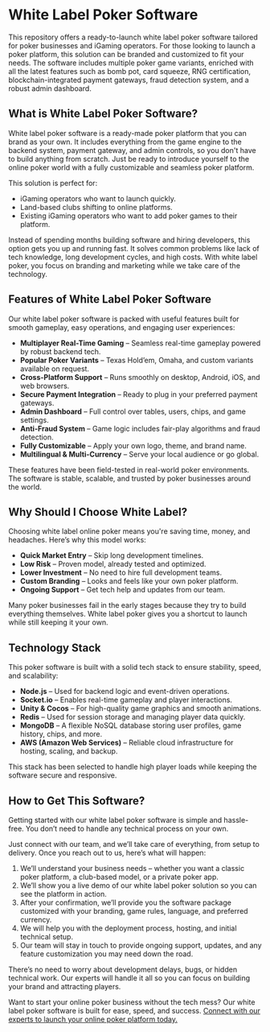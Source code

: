 # White Label Poker Software

This repository offers a ready-to-launch white label poker software tailored for poker businesses and iGaming operators. For those looking to launch a poker platform, this solution can be branded and customized to fit your needs. The software includes multiple poker game variants, enriched with all the latest features such as bomb pot, card squeeze, RNG certification, blockchain-integrated payment gateways, fraud detection system, and a robust admin dashboard.

## What is White Label Poker Software?

White label poker software is a ready-made poker platform that you can brand as your own. It includes everything from the game engine to the backend system, payment gateway, and admin controls, so you don't have to build anything from scratch. Just be ready to introduce yourself to the online poker world with a fully customizable and seamless poker platform. 

This solution is perfect for:
- iGaming operators who want to launch quickly.
- Land-based clubs shifting to online platforms.
- Existing iGaming operators who want to add poker games to their platform.

Instead of spending months building software and hiring developers, this option gets you up and running fast. It solves common problems like lack of tech knowledge, long development cycles, and high costs. With white label poker, you focus on branding and marketing while we take care of the technology.

## Features of White Label Poker Software

Our white label poker software is packed with useful features built for smooth gameplay, easy operations, and engaging user experiences:
- **Multiplayer Real-Time Gaming** – Seamless real-time gameplay powered by robust backend tech.
- **Popular Poker Variants** – Texas Hold’em, Omaha, and custom variants available on request.
- **Cross-Platform Support** – Runs smoothly on desktop, Android, iOS, and web browsers.
- **Secure Payment Integration** – Ready to plug in your preferred payment gateways.
- **Admin Dashboard** – Full control over tables, users, chips, and game settings.
- **Anti-Fraud System** – Game logic includes fair-play algorithms and fraud detection.
- **Fully Customizable** – Apply your own logo, theme, and brand name.
- **Multilingual & Multi-Currency** – Serve your local audience or go global.

These features have been field-tested in real-world poker environments. The software is stable, scalable, and trusted by poker businesses around the world.

## Why Should I Choose White Label?

Choosing white label online poker means you're saving time, money, and headaches. Here’s why this model works:
- **Quick Market Entry** – Skip long development timelines.
- **Low Risk** – Proven model, already tested and optimized.
- **Lower Investment** – No need to hire full development teams.
- **Custom Branding** – Looks and feels like your own poker platform.
- **Ongoing Support** – Get tech help and updates from our team.

Many poker businesses fail in the early stages because they try to build everything themselves. White label poker gives you a shortcut to launch while still keeping it your own.

## Technology Stack

This poker software is built with a solid tech stack to ensure stability, speed, and scalability:
- **Node.js** – Used for backend logic and event-driven operations.
- **Socket.io** – Enables real-time gameplay and player interactions.
- **Unity & Cocos** – For high-quality game graphics and smooth animations.
- **Redis** – Used for session storage and managing player data quickly.
- **MongoDB** – A flexible NoSQL database storing user profiles, game history, chips, and more.
- **AWS (Amazon Web Services)** – Reliable cloud infrastructure for hosting, scaling, and backup.

This stack has been selected to handle high player loads while keeping the software secure and responsive.

## How to Get This Software?

Getting started with our white label poker software is simple and hassle-free. You don’t need to handle any technical process on your own. 

Just connect with our team, and we’ll take care of everything, from setup to delivery. Once you reach out to us, here’s what will happen:
1. We’ll understand your business needs – whether you want a classic poker platform, a club-based model, or a private poker app.
2. We’ll show you a live demo of our white label poker solution so you can see the platform in action.
3. After your confirmation, we’ll provide you the software package customized with your branding, game rules, language, and preferred currency.
4. We will help you with the deployment process, hosting, and initial technical setup.
5. Our team will stay in touch to provide ongoing support, updates, and any feature customization you may need down the road.

There’s no need to worry about development delays, bugs, or hidden technical work. Our experts will handle it all so you can focus on building your brand and attracting players.

Want to start your online poker business without the tech mess? Our white label poker software is built for ease, speed, and success. [Connect with our experts to launch your online poker platform today.](https://creatiosoft.com/white-label-poker-software)
